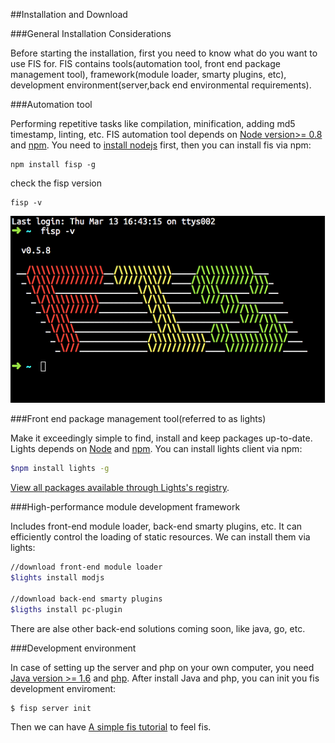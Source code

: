 ##Installation and Download

###General Installation Considerations

Before starting the installation, first you need to know what do you want to use FIS for. FIS contains tools(automation tool, front end package management tool), framework(module loader, smarty plugins, etc), development environment(server,back end environmental requirements).

###Automation tool

Performing repetitive tasks like compilation, minification, adding md5 timestamp, linting, etc. FIS automation tool depends on [Node version>= 0.8](http://nodejs.org/) and [npm](https://www.npmjs.org/). You need to [install nodejs](http://nodejs.org/) first, then you can install fis via npm:

```
npm install fisp -g
```

check the fisp version

```
fisp -v
```

![fisp version](./images/v.png)

###Front end package management tool(referred to as lights)

Make it exceedingly simple to find, install and keep packages up-to-date. Lights depends on [Node](http://nodejs.org/) and [npm](https://www.npmjs.org/). You can install lights client via npm:

```bash
$npm install lights -g
```

[View all packages available through Lights's registry](http://lightjs.duapp.com).

###High-performance module development framework

Includes front-end module loader, back-end smarty plugins, etc. It can efficiently control the loading of static resources. We can install them via lights:

```bash
//download front-end module loader
$lights install modjs

//download back-end smarty plugins
$ligths install pc-plugin
```

There are alse other back-end solutions coming soon, like java, go, etc.

###Development environment

In case of setting up the server and php on your own computer, you need [Java version >= 1.6](http://java.com/en/) and [php](http://cn2.php.net/downloads.php). After install Java and php, you can init you fis development enviroment:

```
$ fisp server init
```

Then we can have [A simple fis tutorial](./getting-started.md) to feel fis.
